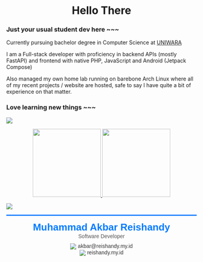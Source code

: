 <h1 align="center">Hello There</h1>

### Just your usual student dev here ~~~

Currently pursuing bachelor degree in Computer Science at [UNIWARA](https://uniwara.ac.id/)

I am a Full-stack developer with proficiency in backend APIs (mostly FastAPI) and frontend with native PHP, JavaScript and Android (Jetpack Compose)

Also managed my own home lab running on barebone Arch Linux where all of my recent projects / website are hosted, safe to say I have quite a bit of experience on that matter.

### Love learning new things ~~~

<a href="https://www.youtube.com/watch?v=dQw4w9WgXcQ"><img src="https://user-images.githubusercontent.com/73097560/115834477-dbab4500-a447-11eb-908a-139a6edaec5c.gif"></a>
 
<p align="center">
<a href="https://github.com/Reishandy">
  <img height="180em" src="https://github-readme-stats-eight-theta.vercel.app/api?username=reishandy&show_icons=true&theme=algolia&include_all_commits=true&count_private=true"/>
  <img height="180em" src="https://github-readme-stats-eight-theta.vercel.app/api/top-langs/?username=reishandy&layout=compact&langs_count=8&theme=algolia"/>
</a>
</p>

<a href="https://www.youtube.com/watch?v=dQw4w9WgXcQ"><img src="https://user-images.githubusercontent.com/73097560/115834477-dbab4500-a447-11eb-908a-139a6edaec5c.gif"></a>

<div width="100%" style="border-top: 3px solid #007bff; padding-top: 15px; font-family: Arial, sans-serif; font-size: 14px; color: #333;">
    <div align="center">
        <strong style="font-size: 26px; color: #007bff;">Muhammad Akbar Reishandy</strong><br>
        <span style="color: #555;">Software Developer</span>
    </div>
    <div align="center" style="padding: 10px 0;">
        <a href="mailto:akbar@reishandy.my.id" style="color: #333; text-decoration: none;">
            <img src="https://img.icons8.com/ios-filled/20/007bff/email.png" style="vertical-align: middle;"> akbar@reishandy.my.id
        </a><br>
        <a href="https://reishandy.my.id" style="color: #333; text-decoration: none;">
            <img src="https://img.icons8.com/ios-filled/20/007bff/globe.png" style="vertical-align: middle;"> reishandy.my.id
        </a>
    </div>
</div> 
